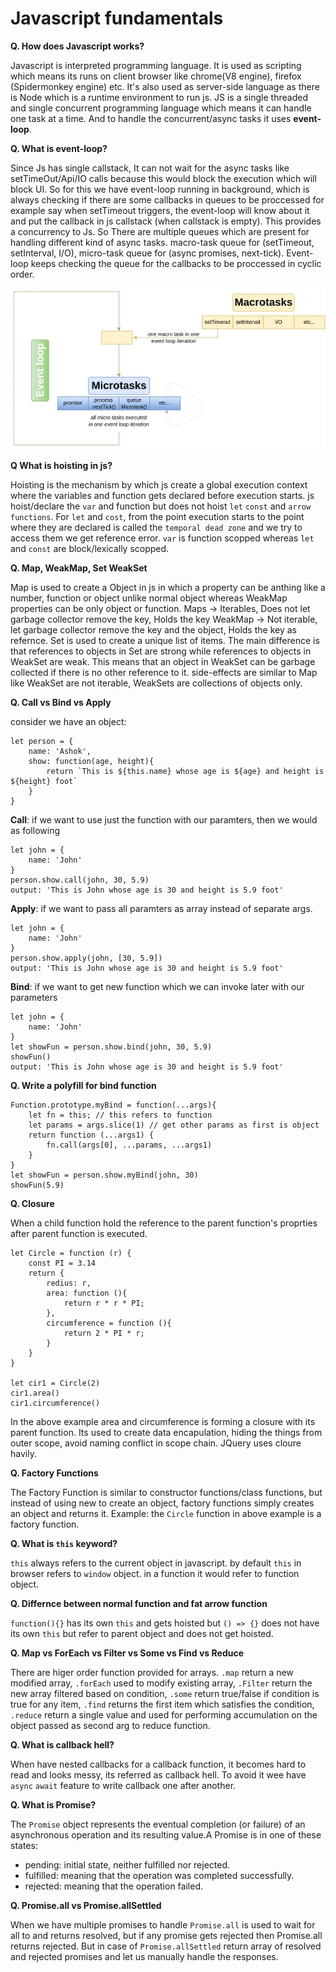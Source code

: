 # Javascript fundamentals

**Q. How does Javascript works?**

Javascript is interpreted programming language. It is used as scripting which means its runs on client browser like chrome(V8 engine), firefox (Spidermonkey engine) etc. It's also used as server-side language as there is Node which is a runtime environment to run js.
JS is a single threaded and single concurrent programming language which means it can handle one task at a time. And to handle the concurrent/async tasks it uses **event-loop**.

**Q. What is event-loop?**

Since Js has single callstack, It can not wait for the async tasks like setTimeOut/Api/IO calls because this would block the execution which will block UI. So for this we have event-loop running in background, which is always checking if there are some callbacks in queues to be proccessed for example say when setTimeout triggers, the event-loop will know about it and put the callback in js callstack (when callstack is empty). This provides a concurrency to Js.
So There are multiple queues which are present for handling different kind of async tasks. macro-task queue for (setTimeout, setInterval, I/O), micro-task queue for (async promises, next-tick). Event-loop keeps checking the queue for the callbacks to be proccessed in cyclic order.

![Event-Loop](../../public/event-loop.jpg.png)

**Q What is hoisting in js?**

Hoisting is the mechanism by which js create a global execution context where the variables and function gets declared before execution starts. js hoist/declare the `var` and function but does not hoist `let` `const` and `arrow functions`. For `let` and `cost`, from the point execution starts to the point where they are declared is called the `temporal dead zone` and we try to access them we get reference error.
`var` is function scopped whereas `let` and `const` are block/lexically scopped. 


**Q. Map, WeakMap, Set WeakSet**

Map is used to create a Object in js in which a property can be anthing like a number, function or object unlike normal object whereas WeakMap properties can be only object or function. 
Maps -> Iterables, Does not let garbage collector remove the key, Holds the key
WeakMap -> Not iterable, let garbage collector remove the key and the object, Holds the key as refernce.
Set is used to create a unique list of items. The main difference is that references to objects in Set are strong while references to objects in WeakSet are weak. This means that an object in WeakSet can be garbage collected if there is no other reference to it. side-effects are similar to Map like WeakSet are not iterable, WeakSets are collections of objects only.

**Q. Call vs Bind vs Apply**

consider we have an object:
```
let person = {
    name: 'Ashok', 
    show: function(age, height){ 
        return `This is ${this.name} whose age is ${age} and height is ${height} foot`
    }
}
```
**Call**: if we want to use just the function with our paramters, then we would as following
```
let john = {
    name: 'John' 
}
person.show.call(john, 30, 5.9)
output: 'This is John whose age is 30 and height is 5.9 foot'
```
**Apply**: if we want to pass all paramters as array instead of separate args. 
```
let john = {
    name: 'John' 
}
person.show.apply(john, [30, 5.9])
output: 'This is John whose age is 30 and height is 5.9 foot'
```
**Bind**: if we want to get new function which we can invoke later with our parameters
```
let john = {
    name: 'John' 
}
let showFun = person.show.bind(john, 30, 5.9)
showFun()
output: 'This is John whose age is 30 and height is 5.9 foot'
```

**Q. Write a polyfill for bind function**

```
Function.prototype.myBind = function(...args){
    let fn = this; // this refers to function
    let params = args.slice(1) // get other params as first is object
    return function (...args1) {
        fn.call(args[0], ...params, ...args1)
    }
}
let showFun = person.show.myBind(john, 30)
showFun(5.9)
```


**Q. Closure**

When a child function hold the reference to the parent function's proprties after parent function is executed.
```
let Circle = function (r) {
    const PI = 3.14
    return {
        redius: r,
        area: function (){
            return r * r * PI;
        },
        circumference = function (){
            return 2 * PI * r;
        }
    }
}

let cir1 = Circle(2)
cir1.area()
cir1.circumference()
```
In the above example area and circumference is forming a closure with its parent function.
Its used to create data encapulation, hiding the things from outer scope, avoid naming conflict in scope chain. JQuery uses cloure havily.


**Q. Factory Functions**

The Factory Function is similar to constructor functions/class functions, but instead of using new to create an object, factory functions simply creates an object and returns it.
Example: the `Circle` function in above example is a factory function.

**Q. What is `this` keyword?**

`this` always refers to the current object in javascript. by default `this` in browser refers to `window` object. in a function it would refer to function object.

**Q. Differnce between normal function and fat arrow function**

`function(){}` has its own `this` and gets hoisted but `() => {}` does not have its own `this` but refer to parent object and does not get hoisted.  

**Q. Map vs ForEach vs Filter vs Some vs Find vs Reduce**

There are higer order function provided for arrays. `.map` return a new modified array, `.forEach` used to modify existing array, `.Filter` return the new array filtered based on condition, `.some` return true/false if condition is true for any item, `.find` returns the first item which satisfies the condition, `.reduce` return a single value and used for performing accumulation on the object passed as second arg to reduce function.


**Q. What is callback hell?**

When have nested callbacks for a callback function, it becomes hard to read and looks messy, its referred as callback hell. To avoid it wee have `async` `await` feature to write callback one after another.

**Q. What is Promise?**

The `Promise` object represents the eventual completion (or failure) of an asynchronous operation and its resulting value.A Promise is in one of these states:
- pending: initial state, neither fulfilled nor rejected.
- fulfilled: meaning that the operation was completed successfully.
- rejected: meaning that the operation failed.

**Q. Promise.all vs Promise.allSettled**

When we have multiple promises to handle `Promise.all` is used to wait for all to and returns resolved, but if any promise gets rejected then Promise.all returns rejected. But in case of `Promise.allSettled` return array of resolved and rejected promises and let us manually handle the responses. 

